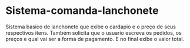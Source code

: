 # Sistema-comanda-lanchonete
Sistema basico de lanchonete que exibe o cardapio e o preço de seus respectivos itens. Também solicita que o usuario escreva os pedidos, os preços e qual vai ser a forma de pagamento. E no final exibe o valor total.
